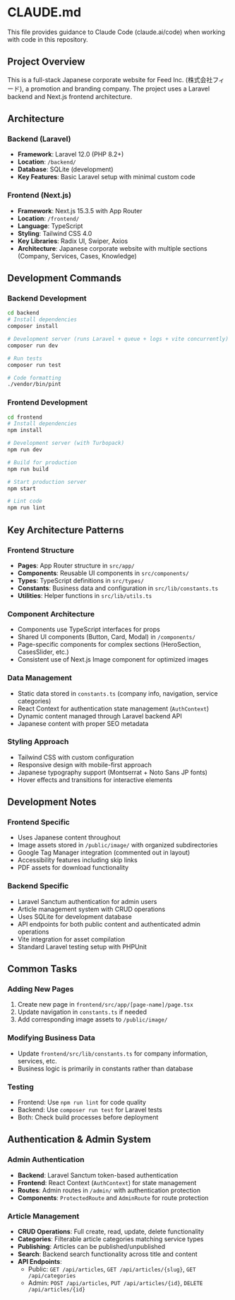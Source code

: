 # CLAUDE.md

This file provides guidance to Claude Code (claude.ai/code) when working with code in this repository.

## Project Overview

This is a full-stack Japanese corporate website for Feed Inc. (株式会社フィード), a promotion and branding company. The project uses a Laravel backend and Next.js frontend architecture.

## Architecture

### Backend (Laravel)
- **Framework**: Laravel 12.0 (PHP 8.2+)
- **Location**: `/backend/`
- **Database**: SQLite (development)
- **Key Features**: Basic Laravel setup with minimal custom code

### Frontend (Next.js)
- **Framework**: Next.js 15.3.5 with App Router
- **Location**: `/frontend/`
- **Language**: TypeScript
- **Styling**: Tailwind CSS 4.0
- **Key Libraries**: Radix UI, Swiper, Axios
- **Architecture**: Japanese corporate website with multiple sections (Company, Services, Cases, Knowledge)

## Development Commands

### Backend Development
```bash
cd backend
# Install dependencies
composer install

# Development server (runs Laravel + queue + logs + vite concurrently)
composer run dev

# Run tests
composer run test

# Code formatting
./vendor/bin/pint
```

### Frontend Development
```bash
cd frontend
# Install dependencies
npm install

# Development server (with Turbopack)
npm run dev

# Build for production
npm run build

# Start production server
npm start

# Lint code
npm run lint
```

## Key Architecture Patterns

### Frontend Structure
- **Pages**: App Router structure in `src/app/`
- **Components**: Reusable UI components in `src/components/`
- **Types**: TypeScript definitions in `src/types/`
- **Constants**: Business data and configuration in `src/lib/constants.ts`
- **Utilities**: Helper functions in `src/lib/utils.ts`

### Component Architecture
- Components use TypeScript interfaces for props
- Shared UI components (Button, Card, Modal) in `/components/`
- Page-specific components for complex sections (HeroSection, CasesSlider, etc.)
- Consistent use of Next.js Image component for optimized images

### Data Management
- Static data stored in `constants.ts` (company info, navigation, service categories)
- React Context for authentication state management (`AuthContext`)
- Dynamic content managed through Laravel backend API
- Japanese content with proper SEO metadata

### Styling Approach
- Tailwind CSS with custom configuration
- Responsive design with mobile-first approach
- Japanese typography support (Montserrat + Noto Sans JP fonts)
- Hover effects and transitions for interactive elements

## Development Notes

### Frontend Specific
- Uses Japanese content throughout
- Image assets stored in `/public/image/` with organized subdirectories
- Google Tag Manager integration (commented out in layout)
- Accessibility features including skip links
- PDF assets for download functionality

### Backend Specific
- Laravel Sanctum authentication for admin users
- Article management system with CRUD operations
- Uses SQLite for development database
- API endpoints for both public content and authenticated admin operations
- Vite integration for asset compilation
- Standard Laravel testing setup with PHPUnit

## Common Tasks

### Adding New Pages
1. Create new page in `frontend/src/app/[page-name]/page.tsx`
2. Update navigation in `constants.ts` if needed
3. Add corresponding image assets to `/public/image/`

### Modifying Business Data
- Update `frontend/src/lib/constants.ts` for company information, services, etc.
- Business logic is primarily in constants rather than database

### Testing
- Frontend: Use `npm run lint` for code quality
- Backend: Use `composer run test` for Laravel tests
- Both: Check build processes before deployment

## Authentication & Admin System

### Admin Authentication
- **Backend**: Laravel Sanctum token-based authentication
- **Frontend**: React Context (`AuthContext`) for state management
- **Routes**: Admin routes in `/admin/` with authentication protection
- **Components**: `ProtectedRoute` and `AdminRoute` for route protection

### Article Management
- **CRUD Operations**: Full create, read, update, delete functionality
- **Categories**: Filterable article categories matching service types
- **Publishing**: Articles can be published/unpublished
- **Search**: Backend search functionality across title and content
- **API Endpoints**: 
  - Public: `GET /api/articles`, `GET /api/articles/{slug}`, `GET /api/categories`
  - Admin: `POST /api/articles`, `PUT /api/articles/{id}`, `DELETE /api/articles/{id}`